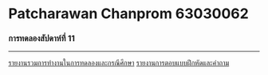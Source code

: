 # Patcharawan Chanprom 63030062 #
### การทดลองสัปดาห์ที่ 11 ###
---
[รายงานรวมการทำงานในการทดลองและกรณีศึกษา](./Report_week11.md)
[รายงานการตอบแบบฝึกหัดและคำถาม](./week_11_Excescise.md)